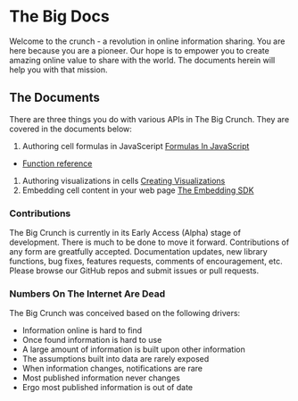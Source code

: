 # The Big Docs

Welcome to the crunch - a revolution in online information sharing. You are here because you are a pioneer. Our hope is to empower you to create amazing online value to share with the world. The documents herein will help you with that mission.

## The Documents
There are three things you do with various APIs in The Big Crunch. They are covered in the documents below:

1. Authoring cell formulas in JavaSceript [Formulas In JavaScript](./FORMULAS_IN_JAVASCRIPT.md)
  * [Function reference](./FORMULAS_IN_JAVASCRIPT.md#functions)
1. Authoring visualizations in cells [Creating Visualizations](Visualisations.md)
1. Embedding cell content in your web page [The Embedding SDK](./TBC_SDK.md)

### Contributions

The Big Crunch is currently in its Early Access (Alpha) stage of development. There is much to be done to move it forward. Contributions of any form are greatfully accepted. Documentation updates, new library functions, bug fixes, features requests, comments of encouragement, etc. Please browse our GitHub repos and submit issues or pull requests.

### Numbers On The Internet Are Dead

The Big Crunch was conceived based on the following drivers:

* Information online is hard to find
* Once found information is hard to use
* A large amount of information is built upon other information
* The assumptions built into data are rarely exposed
* When information changes, notifications are rare
* Most published information never changes
* Ergo most published information is out of date

